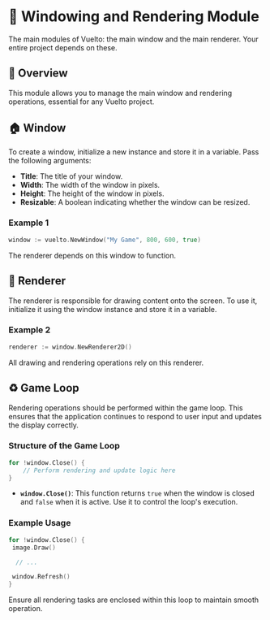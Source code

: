 # 🎥 Windowing and Rendering Module

The main modules of Vuelto: the main window and the main renderer. Your entire project depends on these.

## 🌆 Overview

This module allows you to manage the main window and rendering operations, essential for any Vuelto project.

## 🏠 Window

To create a window, initialize a new instance and store it in a variable. Pass the following arguments:

- **Title**: The title of your window.
- **Width**: The width of the window in pixels.
- **Height**: The height of the window in pixels.
- **Resizable**: A boolean indicating whether the window can be resized.

### Example 1

```go
window := vuelto.NewWindow("My Game", 800, 600, true)
```

The renderer depends on this window to function.

## 🌈 Renderer

The renderer is responsible for drawing content onto the screen. To use it, initialize it using the window instance and store it in a variable.

### Example 2

```go
renderer := window.NewRenderer2D()
```

All drawing and rendering operations rely on this renderer.

## ♻️ Game Loop

Rendering operations should be performed within the game loop. This ensures that the application continues to respond to user input and updates the display correctly.

### Structure of the Game Loop

```go
for !window.Close() {
    // Perform rendering and update logic here
}
```

- **`window.Close()`**: This function returns `true` when the window is closed and `false` when it is active. Use it to control the loop's execution.

### Example Usage

```go
for !window.Close() {
 image.Draw()

  // ...

 window.Refresh()
}
```

Ensure all rendering tasks are enclosed within this loop to maintain smooth operation.
